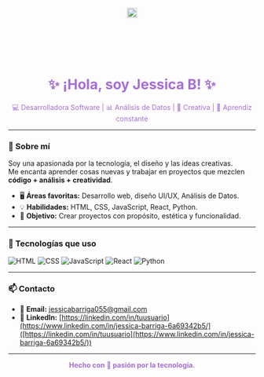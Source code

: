 <!-- Puedes crear un banner bonito en Canva o similar y subirlo aquí -->
<p align="center">
  <img src="https://cdna.artstation.com/p/assets/images/images/042/135/796/original/david-danc3r-moyano-day-7-window-1.gif?1633659543" alt="Banner pixelado violeta" style="width: 20%; max-height: 100px; object-fit: contain;" />
</p>

<h1 align="center" style="color:#A66DD4;">✨ ¡Hola, soy Jessica B! ✨</h1>

<p align="center" style="color:#A66DD4;">
 💻 Desarrolladora Software | 📊 Análisis de Datos | 🎨 Creativa | 🚀 Aprendiz constante
</p>

---

### 🌸 Sobre mí

Soy una apasionada por la tecnología, el diseño y las ideas creativas.  
Me encanta aprender cosas nuevas y trabajar en proyectos que mezclen **código + análisis + creatividad**.

- 🖥️ **Áreas favoritas:** Desarrollo web, diseño UI/UX, Análisis de Datos.
- 💡 **Habilidades:** HTML, CSS, JavaScript, React, Python.
- 🎯 **Objetivo:** Crear proyectos con propósito, estética y funcionalidad.

---

### 🎨 Tecnologías que uso

![HTML](https://img.shields.io/badge/HTML-E34F26?style=for-the-badge&logo=html5&logoColor=white)
![CSS](https://img.shields.io/badge/CSS-1572B6?style=for-the-badge&logo=css3&logoColor=white)
![JavaScript](https://img.shields.io/badge/JavaScript-F7DF1E?style=for-the-badge&logo=javascript&logoColor=black)
![React](https://img.shields.io/badge/React-20232A?style=for-the-badge&logo=react&logoColor=61DAFB)
![Python](https://img.shields.io/badge/Python-FFD43B?style=for-the-badge&logo=python&logoColor=blue)

---

### 📫 Contacto

- 📧 **Email:** [jessicabarriga055@gmail.com](jessicabarriga055@gmail.com)
- 💼 **LinkedIn:** [https://linkedin.com/in/tuusuario](https://www.linkedin.com/in/jessica-barriga-6a69342b5/]([https://linkedin.com/in/tuusuario](https://www.linkedin.com/in/jessica-barriga-6a69342b5/))

---

<p align="center" style="color:#A66DD4;"><b>Hecho con 💜 pasión por la tecnología.</b></p>

